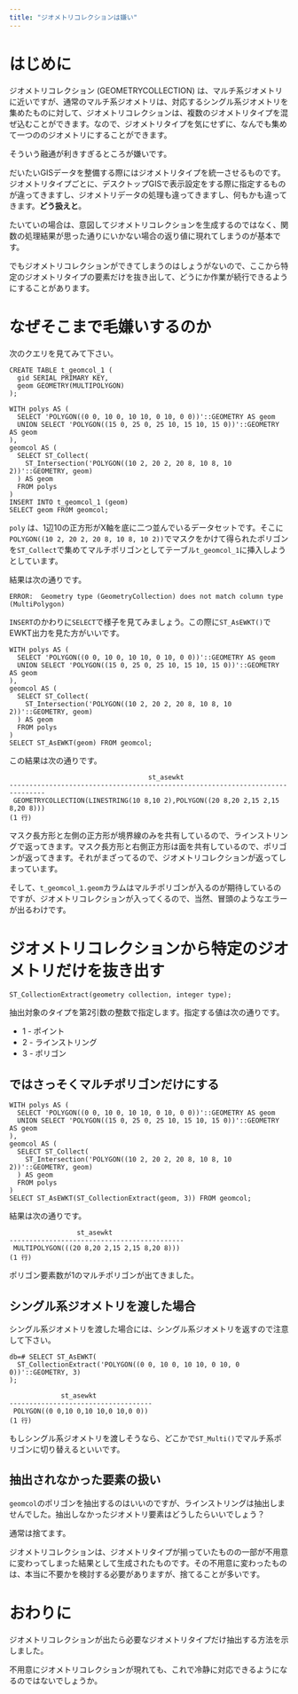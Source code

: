 ```yaml
---
title: "ジオメトリコレクションは嫌い"
---
```

# はじめに

ジオメトリコレクション (GEOMETRYCOLLECTION) は、マルチ系ジオメトリに近いですが、通常のマルチ系ジオメトリは、対応するシングル系ジオメトリを集めたものに対して、ジオメトリコレクションは、複数のジオメトリタイプを混ぜ込むことができます。なので、ジオメトリタイプを気にせずに、なんでも集めて一つののジオメトリにすることができます。

そういう融通が利きすぎるところが嫌いです。

だいたいGISデータを整備する際にはジオメトリタイプを統一させるものです。ジオメトリタイプごとに、デスクトップGISで表示設定をする際に指定するものが違ってきますし、ジオメトリデータの処理も違ってきますし、何もかも違ってきます。**どう扱えと**。

たいていの場合は、意図してジオメトリコレクションを生成するのではなく、関数の処理結果が思った通りにいかない場合の返り値に現れてしまうのが基本です。

でもジオメトリコレクションができてしまうのはしょうがないので、ここから特定のジオメトリタイプの要素だけを抜き出して、どうにか作業が続行できるようにすることがあります。

# なぜそこまで毛嫌いするのか

次のクエリを見てみて下さい。

```
CREATE TABLE t_geomcol_1 (
  gid SERIAL PRIMARY KEY,
  geom GEOMETRY(MULTIPOLYGON)
);

WITH polys AS (
  SELECT 'POLYGON((0 0, 10 0, 10 10, 0 10, 0 0))'::GEOMETRY AS geom
  UNION SELECT 'POLYGON((15 0, 25 0, 25 10, 15 10, 15 0))'::GEOMETRY AS geom
),
geomcol AS (
  SELECT ST_Collect(
    ST_Intersection('POLYGON((10 2, 20 2, 20 8, 10 8, 10 2))'::GEOMETRY, geom)
  ) AS geom
  FROM polys
)
INSERT INTO t_geomcol_1 (geom)
SELECT geom FROM geomcol;
```

``poly`` は、1辺10の正方形がX軸を底に二つ並んでいるデータセットです。そこに``POLYGON((10 2, 20 2, 20 8, 10 8, 10 2))``でマスクをかけて得られたポリゴンを``ST_Collect``で集めてマルチポリゴンとしてテーブル``t_geomcol_1``に挿入しようとしています。

結果は次の通りです。

```
ERROR:  Geometry type (GeometryCollection) does not match column type (MultiPolygon)
```

``INSERT``のかわりに``SELECT``で様子を見てみましょう。この際に``ST_AsEWKT()``でEWKT出力を見た方がいいです。

```
WITH polys AS (
  SELECT 'POLYGON((0 0, 10 0, 10 10, 0 10, 0 0))'::GEOMETRY AS geom
  UNION SELECT 'POLYGON((15 0, 25 0, 25 10, 15 10, 15 0))'::GEOMETRY AS geom
),
geomcol AS (
  SELECT ST_Collect(
    ST_Intersection('POLYGON((10 2, 20 2, 20 8, 10 8, 10 2))'::GEOMETRY, geom)
  ) AS geom
  FROM polys
)
SELECT ST_AsEWKT(geom) FROM geomcol;
```

この結果は次の通りです。

```
                                   st_asewkt
-------------------------------------------------------------------------------
 GEOMETRYCOLLECTION(LINESTRING(10 8,10 2),POLYGON((20 8,20 2,15 2,15 8,20 8)))
(1 行)
```

マスク長方形と左側の正方形が境界線のみを共有しているので、ラインストリングで返ってきます。マスク長方形と右側正方形は面を共有しているので、ポリゴンが返ってきます。それがまざってるので、ジオメトリコレクションが返ってしまっています。

そして、``t_geomcol_1.geom``カラムはマルチポリゴンが入るのが期待しているのですが、ジオメトリコレクションが入ってくるので、当然、冒頭のようなエラーが出るわけです。

# ジオメトリコレクションから特定のジオメトリだけを抜き出す

```
ST_CollectionExtract(geometry collection, integer type);
```

抽出対象のタイプを第2引数の整数で指定します。指定する値は次の通りです。

* 1 - ポイント
* 2 - ラインストリング
* 3 - ポリゴン

## ではさっそくマルチポリゴンだけにする

```
WITH polys AS (
  SELECT 'POLYGON((0 0, 10 0, 10 10, 0 10, 0 0))'::GEOMETRY AS geom
  UNION SELECT 'POLYGON((15 0, 25 0, 25 10, 15 10, 15 0))'::GEOMETRY AS geom
),
geomcol AS (
  SELECT ST_Collect(
    ST_Intersection('POLYGON((10 2, 20 2, 20 8, 10 8, 10 2))'::GEOMETRY, geom)
  ) AS geom
  FROM polys
)
SELECT ST_AsEWKT(ST_CollectionExtract(geom, 3)) FROM geomcol;
```

結果は次の通りです。

```
                 st_asewkt
--------------------------------------------
 MULTIPOLYGON(((20 8,20 2,15 2,15 8,20 8)))
(1 行)
```

ポリゴン要素数が1のマルチポリゴンが出てきました。

## シングル系ジオメトリを渡した場合

シングル系ジオメトリを渡した場合には、シングル系ジオメトリを返すので注意して下さい。

```
db=# SELECT ST_AsEWKT(
  ST_CollectionExtract('POLYGON((0 0, 10 0, 10 10, 0 10, 0 0))'::GEOMETRY, 3)
);

             st_asewkt
------------------------------------
 POLYGON((0 0,10 0,10 10,0 10,0 0))
(1 行)
```

もしシングル系ジオメトリを渡しそうなら、どこかで``ST_Multi()``でマルチ系ポリゴンに切り替えるといいです。

## 抽出されなかった要素の扱い

``geomcol``のポリゴンを抽出するのはいいのですが、ラインストリングは抽出しませんでした。抽出しなかったジオメトリ要素はどうしたらいいでしょう？

通常は捨てます。

ジオメトリコレクションは、ジオメトリタイプが揃っていたものの一部が不用意に変わってしまった結果として生成されたものです。その不用意に変わったものは、本当に不要かを検討する必要がありますが、捨てることが多いです。

# おわりに

ジオメトリコレクションが出たら必要なジオメトリタイプだけ抽出する方法を示しました。

不用意にジオメトリコレクションが現れても、これで冷静に対応できるようになるのではないでしょうか。
